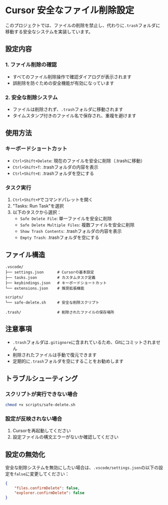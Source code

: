# Cursor 安全なファイル削除設定

このプロジェクトでは、ファイルの削除を禁止し、代わりに`.trash`フォルダに移動する安全なシステムを実装しています。

## 設定内容

### 1. ファイル削除の確認
- すべてのファイル削除操作で確認ダイアログが表示されます
- 誤削除を防ぐための安全機能が有効になっています

### 2. 安全な削除システム
- ファイルは削除されず、`.trash`フォルダに移動されます
- タイムスタンプ付きのファイル名で保存され、重複を避けます

## 使用方法

### キーボードショートカット
- `Ctrl+Shift+Delete`: 現在のファイルを安全に削除（.trashに移動）
- `Ctrl+Shift+T`: .trashフォルダの内容を表示
- `Ctrl+Shift+E`: .trashフォルダを空にする

### タスク実行
1. `Ctrl+Shift+P`でコマンドパレットを開く
2. "Tasks: Run Task"を選択
3. 以下のタスクから選択：
   - `Safe Delete File`: 単一ファイルを安全に削除
   - `Safe Delete Multiple Files`: 複数ファイルを安全に削除
   - `Show Trash Contents`: .trashフォルダの内容を表示
   - `Empty Trash`: .trashフォルダを空にする

## ファイル構造

```
.vscode/
├── settings.json      # Cursorの基本設定
├── tasks.json         # カスタムタスク定義
├── keybindings.json   # キーボードショートカット
└── extensions.json    # 推奨拡張機能

scripts/
└── safe-delete.sh     # 安全な削除スクリプト

.trash/                # 削除されたファイルの保存場所
```

## 注意事項

- `.trash`フォルダは`.gitignore`に含まれているため、Gitにコミットされません
- 削除されたファイルは手動で復元できます
- 定期的に`.trash`フォルダを空にすることをお勧めします

## トラブルシューティング

### スクリプトが実行できない場合
```bash
chmod +x scripts/safe-delete.sh
```

### 設定が反映されない場合
1. Cursorを再起動してください
2. 設定ファイルの構文エラーがないか確認してください

## 設定の無効化

安全な削除システムを無効にしたい場合は、`.vscode/settings.json`の以下の設定を`false`に変更してください：

```json
{
    "files.confirmDelete": false,
    "explorer.confirmDelete": false
}
```
